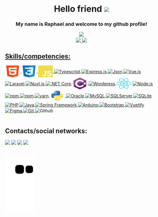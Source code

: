 <link rel="stylesheet" type='text/css' href="https://cdn.jsdelivr.net/gh/devicons/devicon@latest/devicon.min.css" />
<h1 align="center">Hello friend <img src="https://raw.githubusercontent.com/MartinHeinz/MartinHeinz/master/wave.gif" width="30px"></h1>
<h3 align="center">My name is Raphael and welcome to my github profile!</h3>
<div align="center">
    <img src="https://github.com/raphael-hfrocha/raphael-hfrocha/blob/main/Programmer.png" width="450px">
</div>

<div align="center">
  <a href="https://github.com/raphael-hfrocha">
  <img height="180em" src="https://github-readme-stats.vercel.app/api?username=raphael-hfRocha&show_icons=true&theme=tokyonight&include_all_commits=true&count_private=true">
  <img height="180em" src="https://github-readme-stats.vercel.app/api/top-langs/?username=raphael-hfRocha&layout=compact&langs_count=7&theme=tokyonight">
</div>

<h2>Skills/competencies:</h2>

<div style="display: inline_block">
    <img align="center" alt="HTML5" height="40" width="50" src="https://raw.githubusercontent.com/devicons/devicon/master/icons/html5/html5-original.svg">
  <img align="center" alt="CSS3" height="40" width="50" src="https://raw.githubusercontent.com/devicons/devicon/master/icons/css3/css3-original.svg">
  <img align="center" alt="Javascript" height="40" width="50" src="https://raw.githubusercontent.com/devicons/devicon/master/icons/javascript/javascript-plain.svg">     
  <a href="https://www.typescriptlang.org/">
    <img align="center" alt="Typescript" height="40" width="50" src="https://cdn.jsdelivr.net/gh/devicons/devicon@latest/icons/typescript/typescript-original.svg" />
  </a>
  <a href="https://expressjs.com/pt-br/" >
    <img align="center" alt="Express.js" height="40" width="50" src="https://cdn.jsdelivr.net/gh/devicons/devicon@latest/icons/express/express-original.svg" />
  </a> 
  <a href="https://www.json.org/json-en.html">
    <img align="center" alt="Json" height="40" width="50" src="https://cdn.jsdelivr.net/gh/devicons/devicon@latest/icons/json/json-original.svg" />
  </a>     
  <a href="https://v2.vuejs.org/" >
    <img align="center" alt="Vue.js" height="40" width="50" src="https://cdn.jsdelivr.net/gh/devicons/devicon/icons/vuejs/vuejs-original.svg">
  </a> 
  <a href="https://laravel.com/" >
    <img align="center" alt="Laravel" height="40" width="50" src="https://cdn.jsdelivr.net/gh/devicons/devicon@latest/icons/laravel/laravel-original.svg" />
  </a> 
  <a href="https://nuxt.com/" >
    <img align="center" alt="Nuxt.js" height="40" width="50" src="https://cdn.jsdelivr.net/gh/devicons/devicon@latest/icons/nuxtjs/nuxtjs-original.svg">
  </a>
    <a href="https://dotnet.microsoft.com/pt-br/" >
        <img align="center" alt=".NET Core" height="40" width="50" src="https://cdn.jsdelivr.net/gh/devicons/devicon/icons/dotnetcore/dotnetcore-original.svg">
    </a>
   <a href="https://learn.microsoft.com/pt-br/dotnet/csharp/">
     <img align="center" alt="Csharp" height="40" width="50" src="https://raw.githubusercontent.com/devicons/devicon/master/icons/csharp/csharp-original.svg">    
   </a>
   <a href="https://br.wordpress.org/">
     <img  align="center" alt="Wordpress" height="40" width="50" src="https://cdn.jsdelivr.net/gh/devicons/devicon@latest/icons/wordpress/wordpress-plain.svg">
   </a>
     <img align="center" alt="React" height="40" width="50" src="https://raw.githubusercontent.com/devicons/devicon/master/icons/react/react-original.svg">
   <a href="https://nodejs.org/en" >
       <img align="center" alt="Node.js" height="40" width="50" src="https://cdn.jsdelivr.net/gh/devicons/devicon/icons/nodejs/nodejs-original.svg">
    </a>
   <a href="https://vitejs.dev/" >
      <img align="center" alt="npm" height="40" width="50" src="https://cdn.jsdelivr.net/gh/devicons/devicon@latest/icons/vitejs/vitejs-original.svg" />
   </a>     
   <a href="https://www.npmjs.com/" >
       <img align="center" alt="npm" height="50" width="60" src="https://cdn.jsdelivr.net/gh/devicons/devicon/icons/npm/npm-original-wordmark.svg">
    </a>
    <a href="https://yarnpkg.com/">
        <img align="center" alt="yarn" height="70" width="80" src="https://cdn.jsdelivr.net/gh/devicons/devicon/icons/yarn/yarn-original-wordmark.svg">
    </a>
    <a href="https://www.python.org/" >
        <img align="center" alt="Python" height="40" width="50" src="https://raw.githubusercontent.com/devicons/devicon/master/icons/python/python-original.svg">
    </a>
   <a href="https://www.oracle.com/br/" >
      <img align="center" alt="Oracle" height="80" width="90" src="https://cdn.jsdelivr.net/gh/devicons/devicon@latest/icons/oracle/oracle-original.svg">
   </a>
  <a href="https://www.mysql.com/" >
      <img align="center" alt="MySQL" height="60" width="70" src="https://cdn.jsdelivr.net/gh/devicons/devicon/icons/mysql/mysql-original-wordmark.svg">
    </a>
   <a href="https://learn.microsoft.com/pt-BR/training/modules/introduction-to-sql-server-2022/">
     <img align="center" alt="SQLServer" height="60" width="70" src="https://cdn.jsdelivr.net/gh/devicons/devicon/icons/microsoftsqlserver/microsoftsqlserver-original-wordmark.svg" />
   </a>
  <a href="https://www.sqlite.org/index.html" >
      <img align="center" alt="SQLite" height="60" width="70" src="https://cdn.jsdelivr.net/gh/devicons/devicon/icons/sqlite/sqlite-original-wordmark.svg">
    </a>
  <a href="https://www.php.net/" >
      <img align="center" alt="PHP" height="60" width="70" src="https://cdn.jsdelivr.net/gh/devicons/devicon/icons/php/php-original.svg">         
    </a>
    <a href="https://www.java.com/pt-BR/" >
        <img align="center" alt="Java" height="40" width="50" src="https://cdn.jsdelivr.net/gh/devicons/devicon/icons/java/java-original.svg">
    </a>
  <a href="https://spring.io/" >
      <img align="center" alt="Spring Framework" height="40" width="50" src="https://cdn.jsdelivr.net/gh/devicons/devicon/icons/spring/spring-original.svg">          
    </a>
    <a href="https://www.arduino.cc/" >
        <img align="center" alt="Arduino" height="60" width="70" src="https://cdn.jsdelivr.net/gh/devicons/devicon/icons/arduino/arduino-original.svg">
    </a>
   <a href="https://getbootstrap.com/" >
       <img align="center" alt="Bootstrap" height="40" width="50" src="https://cdn.jsdelivr.net/gh/devicons/devicon/icons/bootstrap/bootstrap-original.svg">
    </a>
   <a href="https://vuetifyjs.com/en/" >
        <img align="center" alt="Vuetify" height="40" width="50" src="https://cdn.jsdelivr.net/gh/devicons/devicon/icons/vuetify/vuetify-original.svg">  
    </a>
   <a href="https://www.figma.com/">
      <img align="center" alt="Figma" height="40" width="50" src="https://cdn.jsdelivr.net/gh/devicons/devicon/icons/figma/figma-original.svg">     
   </a>
<a href="https://git-scm.com/" >
    <img align="center" alt="Git" height="40" width="50" src="https://cdn.jsdelivr.net/gh/devicons/devicon/icons/git/git-original.svg">
</a>
<img align="center" alt="Github" height="40" width="50" src="https://img.icons8.com/?size=256&id=106567&format=png">
</div>
<br>
<h2>Contacts/social networks:</h2>
          
<div>
  <a href = "https://www.facebook.com/profile.php?id=100042335073284"><img src="https://img.shields.io/badge/-Facebook-%230077B5?style=for-the-badge&logo=facebook&logoColor=white" target="_blank"></a>
  <a href="https://instagram.com/r_henrique05" target="_blank"><img src="https://img.shields.io/badge/-Instagram-%23E4405F?style=for-the-badge&logo=instagram&logoColor=white" target="_blank"></a>
  <a href = "mailto:raphaelrochaacft@gmail.com"><img src="https://img.shields.io/badge/-Gmail-%23333?style=for-the-badge&logo=gmail&logoColor=white" target="_blank"></a>
  <a href="https://www.linkedin.com/in/raphael-rocha-3b70bb196" target="_blank"><img src="https://img.shields.io/badge/-Linkedin-%230077B5?style=for-the-badge&logo=linkedin&logoColor=white" target="_blank"></a> 
</div>


</body>
</html>


## 

![Snake Animation](https://raw.githubusercontent.com/rafaballerini/rafaballerini/8082840dd4c64b2b8df9e2dc23b1730bbf0c0e73/github-contribution-grid-snake.svg)

## 

